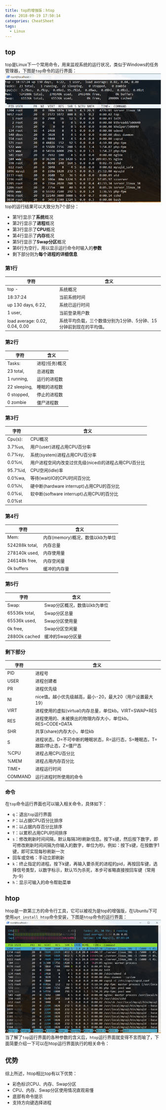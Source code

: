 ```yaml
---
title: top的增强版：htop
date: 2018-09-19 17:50:14
categories: CheatSheet
tags:
  - Linux
---
```


## top
top是Linux下一个常用命令，用来监视系统的运行状况，类似于Windows的任务管理器，下图是`top`命令的运行界面：
![top](/images/top.PNG)top的运行结果可以大致分为7个部分：
- 第1行显示了**系统**概况
- 第2行显示了**进程**概况
- 第3行显示了**CPU**概况
- 第4行显示了**内存**概况
- 第5行显示了**Swap分区**概况
- 第6行为空行，用以显示运行命令时输入的**参数**
- 剩下部分则为**每个进程的详细信息**
<!--more-->
### 第1行

字符 | 含义
--- | ---
top - | 系统概况
18:37:24 | 当前系统时间
up 130 days, 6:22, | 系统已运行时间
1 user, | 当前登录用户数
load average: 0.02, 0.04, 0.00 | 系统平均负载，三个数值分别为1分钟、5分钟、15分钟前到现在的平均值。

### 第2行

字符 | 含义
--- | ---
Tasks: | 进程(任务)概况
23 total, | 总进程数
1 running, | 运行的进程数
22 sleeping, | 睡眠的进程数
0 stopped, | 停止的进程数
0 zombie | 僵尸进程数

### 第3行

字符 | 含义
--- | ---
Cpu(s): | CPU概况
3.7%us, | 用户(user)进程占用CPU百分率
0.7%sy, | 系统(system)进程占用CPU百分率
0.0%ni, | 用户进程空间内改变过优先级(niced)的进程占用CPU百分比
95.7%id, | CPU空闲(idle)率
0.0%wa, | 等待(wait)IO的CPU时间百分比
0.0%hi, | 硬中断(hardware interrupt)占用CPU的百分比
0.0%si, | 软中断(software interrupt)占用CPU的百分比
0.0%st | 

### 第4行

字符 | 含义
--- | ---
Mem: | 内存(memory)概况，数值以kb为单位
524288k total, | 内存总量
278140k used, | 内存使用量
246148k free, | 内存空闲量
0k buffers | 缓冲的内存量

### 第5行

字符 | 含义
--- | ---
Swap: | Swap分区概况，数值以kb为单位
65536k total, | Swap分区总量
65536k used, | Swap分区使用量
0k free, | Swap分区空闲量
28800k cached | 缓冲的Swap分区量

### 剩下部分

字符 | 含义
--- | ---
PID | 进程号
USER | 进程创建者
PR | 进程优先级
NI | nice值。越小优先级越高，最小-20，最大20（用户设置最大19）
VIRT | 进程使用的虚拟(virtual)内存总量，单位kb。VIRT=SWAP+RES
RES | 进程使用的、未被换出的物理内存大小，单位kb。RES=CODE+DATA
SHR | 共享(share)内存大小，单位kb
S | 进程状态。D=不可中断的睡眠状态，R=运行态，S=睡眠态，T=跟踪/停止态，Z=僵尸态
%CPU | 进程占用CPU百分比
%MEM | 进程占用内存百分比
TIME+ | 进程运行时间
COMMAND | 运行进程时所使用的命令

### 命令
在`top`命令运行界面也可以输入相关命令，具体如下：
- `q`：退出`top`运行界面
- `P`：以占据CPU百分比排序
- `M`：以占据内存百分比排序
- `T`：以累积占用CPU时间排序
- `s`：修改刷新时间间隔，默认每隔3秒刷新信息。按下s键，然后按下数字，即可修改刷新时间间隔为你输入的数字，单位为秒。例如：按下s键，在按数字1键，即可实现每秒刷新一次
- 回车或空格：手动立即刷新
- `k`：终止指定的进程。按下k键，再输入要杀死的进程的pid，再按回车键，选择信号类型，以数字标示，默认15为杀死，本步可省略直接按回车键（常用为-9）
- `h`：显示可输入的命令帮助菜单

## htop
htop是一款第三方的命令行工具，它可以被视为是top的增强版，在Ubuntu下可使用`apt install htop`命令安装，下图是`htop`命令的运行界面：
![htop](/images/htop.PNG)当了解了`top`运行界面的各种参数的含义后，`htop`运行界面就变得不言而喻了，下面简要介绍一下可以在htop运行界面执行的相关命令：

## 优势
综上所述，htop相比top有以下优势：
- 彩色标识CPU、内存、Swap分区
- CPU、内存、Swap分区使用情况直观易懂
- 底部有命令提示
- 支持方向键选择进程
